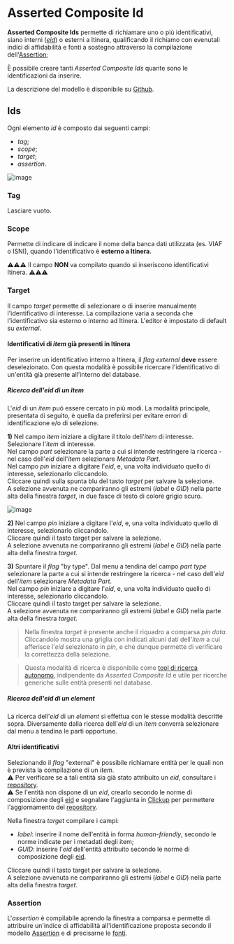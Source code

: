 # Asserted Composite Id

**Asserted Composite Ids** permette di richiamare uno o più identificativi, siano interni ([_eid_](identifiers.md)) o esterni a Itinera, qualificando il richiamo con evenutali indici di affidabilità e fonti a sostegno attraverso la compilazione dell'[Assertion](Assertion_Brick.md);  

È possibile creare tanti _Asserted Composite Ids_ quante sono le identificazioni da inserire.  

La descrizione del modello è disponibile su [Github](https://github.com/vedph/cadmus-bricks-shell/blob/master/projects/myrmidon/cadmus-refs-asserted-ids/README.md#asserted-composite-id).  

## Ids

Ogni elemento _id_ è composto dai seguenti campi:  
* _tag_;
* _scope_;  
* _target_;
* _assertion_.

![image](https://github.com/petrarchsitinera/linee-guida/assets/123007762/818301a7-f4a2-446b-bd06-78b2a681a283)

### Tag
Lasciare vuoto.

### Scope
Permette di indicare di indicare il nome della banca dati utilizzata (es. VIAF o ISNI), quando l'identificativo è **esterno a Itinera**.    

⚠️⚠️⚠️ Il campo **NON** va compilato quando si inseriscono identificativi Itinera. ⚠️⚠️⚠️


### Target
Il campo _target_ permette di selezionare o di inserire manualmente l'identificativo di interesse. La compilazione varia a seconda che l'identificativo sia esterno o interno ad Itinera. L'editor è impostato di default su _external_.  

#### Identificativi di _item_ già presenti in Itinera
Per inserire un identificativo interno a Itinera, il _flag_  _external_ **deve** essere deselezionato.
Con questa modalità è possibile ricercare l'identificativo di un'entità già presente all'interno del database.

##### Ricerca dell'_eid_ di un _item_
L'_eid_ di un _item_ può essere cercato in più modi. La modalità principale, presentata di seguito, è quella da preferirsi per evitare errori di identificazione e/o di selezione.

**1)** Nel campo _item_ iniziare a digitare il titolo dell'_item_ di interesse.  
Selezionare l'_item_ di interesse.  
Nel campo _part_ selezionare la parte a cui si intende restringere la ricerca - nel caso dell'_eid_ dell'_item_ selezionare _Metadata Part_.  
Nel campo _pin_ iniziare a digitare l'_eid_, e, una volta individuato quello di interesse, selezionarlo cliccandolo.  
Cliccare quindi sulla spunta blu del tasto _target_ per salvare la selezione.  
A selezione avvenuta ne compariranno gli estremi (_label_ e _GID_) nella parte alta della finestra _target_, in due fasce di testo di colore grigio scuro.  

![image](https://github.com/petrarchsitinera/linee-guida/assets/123007762/c0c83618-b29a-4393-955a-0183e7d1573e)

**2)** Nel campo _pin_ iniziare a digitare l'_eid_, e, una volta individuato quello di interesse, selezionarlo cliccandolo.  
Cliccare quindi il tasto target per salvare la selezione.  
A selezione avvenuta ne compariranno gli estremi (_label_ e _GID_) nella parte alta della finestra _target_.  

**3)** Spuntare il _flag_ "by type".
Dal menu a tendina del campo _part type_ selezionare la parte a cui si intende restringere la ricerca - nel caso dell'_eid_ dell'_item_ selezionare _Metadata Part_.    
Nel campo _pin_ iniziare a digitare l'_eid_, e, una volta individuato quello di interesse, selezionarlo cliccandolo.  
Cliccare quindi il tasto target per salvare la selezione.  
A selezione avvenuta ne compariranno gli estremi (_label_ e _GID_) nella parte alta della finestra _target_.  

> Nella finestra _target_ è presente anche il riquadro a comparsa _pin data_. Cliccandolo mostra una griglia con indicati alcuni dati dell'_item_ a cui afferisce l'_eid_ selezionato in _pin_, e che dunque permette di verificare la correttezza della selezione.

> Questa modalità di ricerca è disponibile come [tool di ricerca autonomo](lookup_tool.md), indipendente da _Asserted Composite Id_ e utile per ricerche generiche sulle entità presenti nel database.  


##### Ricerca dell'_eid_ di un _element_
La ricerca dell'_eid_ di un _element_ si effettua con le stesse modalità descritte sopra. Diversamente dalla ricerca dell'_eid_ di un _item_ converrà selezionare dal menu a tendina le parti opportune.  


#### Altri identificativi
Selezionando il _flag_ "external" è possibile richiamare entità per le quali non è prevista la compilazione di un _item_.  
⚠️ Per verificare se a tali entità sia già stato attribuito un _eid_, consultare i [repository](repository.md).  
⚠️ Se l'entità non dispone di un _eid_, crearlo secondo le norme di composizione degli [eid](identifiers.md) e segnalare l'aggiunta in [Clickup](https://app.clickup.com/) per permettere l'aggiornamento del [repository](repository.md).   

Nella finestra _target_ compilare i campi:
* _label_: inserire il nome dell'entità in forma _human-friendly_, secondo le norme indicate per i metadati degli item;
* _GUID_: inserire l'_eid_ dell'entità attribuito secondo le norme di composizione degli [eid](identifiers.md).

Cliccare quindi il tasto target per salvare la selezione.  
A selezione avvenuta ne compariranno gli estremi (_label_ e _GID_) nella parte alta della finestra _target_.  

### Assertion
L'_assertion_ è compilabile aprendo la finestra a comparsa e permette di attribuire un'indice di affidabilità all'identificazione proposta secondo il modello [Assertion](Assertion_Brick.md) e di precisarne le [fonti](Docref_Brick.md).  
  
